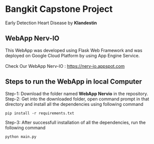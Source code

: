 # Bangkit Capstone Project
Early Detection Heart Disease by **Klandestin**

## WebApp Nerv-IO
This WebApp was developed using Flask Web Framework and was deployed on Google Cloud Platform by using App Engine Service. <br><br>
Check Our WebApp Nerv-IO : https://nerv-io.appspot.com

## Steps to run the WebApp in local Computer

Step-1: Download the folder named **WebApp Nervio** in the repository. <br>
Step-2: Get into the downloaded folder, open command prompt in that directory and install all the dependencies using following command

````
pip install -r requirements.txt
````
Step-3: After successfull installation of all the dependencies, run the following command

````
python main.py
````
